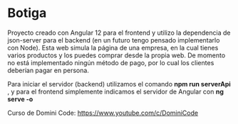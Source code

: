 # Botiga
Proyecto creado con Angular 12 para el frontend y utilizo la dependencia de json-server para el backend (en un futuro tengo pensado implementarlo con Node). Esta web simula la página de una empresa, en la cual tienes varios productos y los puedes comprar desde la propia web. De momento no está implementado ningún método de pago, por lo cual los clientes deberían pagar en persona. <br>

Para iniciar el servidor (backend) utilizamos el comando <b> npm run serverApi </b>, y para el frontend simplemente indicamos el servidor de Angular con <b> ng serve -o </b> <br>

Curso de Domini Code: https://www.youtube.com/c/DominiCode

